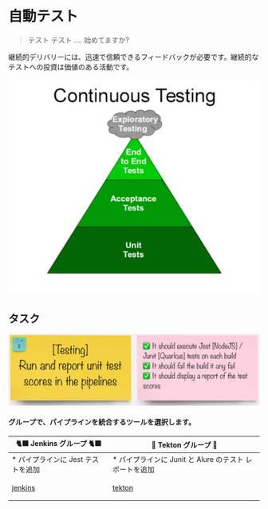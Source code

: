 # 自動テスト

> テスト テスト .... 始めてますか?

継続的デリバリーには、迅速で信頼できるフィードバックが必要です。継続的なテストへの投資は価値のある活動です。

![images/continuous-testing.png](images/continuous-testing.png)

## タスク

![task-testing](./images/task-testing.png)

#### グループで、パイプラインを統合するツールを選択します。

|🐈‍⬛ **Jenkins グループ** 🐈‍⬛ | 🐅 **Tekton グループ** 🐅|
--- | ---
|* パイプラインに Jest テストを追加 | * パイプラインに Junit と Alure のテスト レポートを追加|
|<span style="color:blue;"><p><a href="3-revenge-of-the-automated-testing/2a-jenkins.md">jenkins</a></p></span> | <span style="color:blue;"><p><a href="3-revenge-of-the-automated-testing/2b-tekton.md">tekton</a></p></span>|
